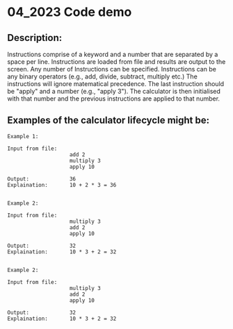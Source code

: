 # 04_2023 Code demo

## Description:
Instructions comprise of a keyword and a number that are separated by a space per line.
Instructions are loaded from file and results are output to the screen. 
Any number of Instructions can be specified.
Instructions can be any binary operators (e.g., add, divide, subtract, multiply etc.)
The instructions will ignore matematical precedence. 
The last instruction should be "apply" and a number (e.g., "apply 3"). 
The calculator is then initialised with that number and the previous instructions are applied to that number.

## Examples of the calculator lifecycle might be:

```
Example 1:

Input from file:
                    add 2
                    multiply 3
                    apply 10
                    
Output:             36
Explaination:       10 + 2 * 3 = 36


Example 2:

Input from file:
                    multiply 3
                    add 2
                    apply 10
                    
Output:             32
Explaination:       10 * 3 + 2 = 32


Example 2:

Input from file:
                    multiply 3
                    add 2
                    apply 10
                    
Output:             32
Explaination:       10 * 3 + 2 = 32

```
